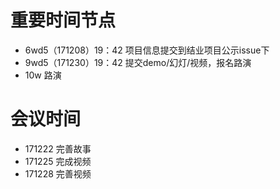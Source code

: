 
# 重要时间节点 

- 6wd5（171208）19：42  项目信息提交到结业项目公示issue下
- 9wd5（171230）19：42  提交demo/幻灯/视频，报名路演
- 10w                  路演

# 会议时间
- 171222 完善故事
- 171225 完成视频
- 171228 完善视频

